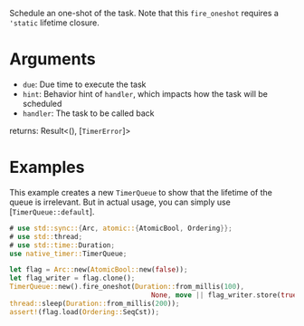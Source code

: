 Schedule an one-shot of the task. Note that this `fire_oneshot` requires a `'static` lifetime closure.

# Arguments 

* `due`: Due time to execute the task
* `hint`: Behavior hint of `handler`, which impacts how the task will be scheduled
* `handler`: The task to be called back

returns: Result<(), [`TimerError`]> 

# Examples 

This example creates a new `TimerQueue` to show that the lifetime of the queue is irrelevant. But in actual usage, you
can simply use [`TimerQueue::default`].

```rust
# use std::sync::{Arc, atomic::{AtomicBool, Ordering}};
# use std::thread;
# use std::time::Duration;
use native_timer::TimerQueue;

let flag = Arc::new(AtomicBool::new(false));
let flag_writer = flag.clone();
TimerQueue::new().fire_oneshot(Duration::from_millis(100), 
                                   None, move || flag_writer.store(true, Ordering::SeqCst)).unwrap();
thread::sleep(Duration::from_millis(200));
assert!(flag.load(Ordering::SeqCst));
```
